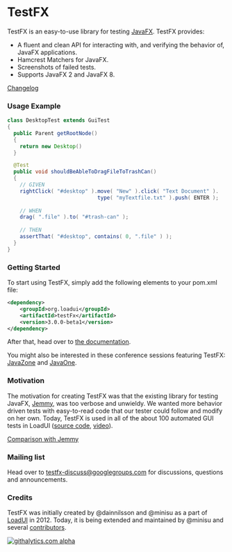 TestFX
======

TestFX is an easy-to-use library for testing [JavaFX](http://www.oracle.com/us/technologies/java/fx/overview/index.html). TestFX provides:

 - A fluent and clean API for interacting with, and verifying the behavior of, JavaFX applications.
 - Hamcrest Matchers for JavaFX.
 - Screenshots of failed tests.
 - Supports JavaFX 2 and JavaFX 8.

[Changelog](Changelog)

### Usage Example

```java
class DesktopTest extends GuiTest
{
  public Parent getRootNode()
  {
    return new Desktop()
  }

  @Test
  public void shouldBeAbleToDragFileToTrashCan()
  {
    // GIVEN
    rightClick( "#desktop" ).move( "New" ).click( "Text Document" ).
                             type( "myTextfile.txt" ).push( ENTER );
  
    // WHEN
    drag( ".file" ).to( "#trash-can" );
    
    // THEN
    assertThat( "#desktop", contains( 0, ".file" ) );
  }
}
```


### Getting Started
To start using TestFX, simply add the following elements to your pom.xml file:
```XML
<dependency>
    <groupId>org.loadui</groupId>
    <artifactId>testFx</artifactId>
    <version>3.0.0-beta1</version>
</dependency>
```

After that, head over to [the documentation][7].

You might also be interested in these conference sessions featuring TestFX: [JavaZone](http://jz13.java.no/presentation.html?id=89b56833) and [JavaOne][8].

### Motivation
The motivation for creating TestFX was that the existing library for testing JavaFX, [Jemmy][1], was
too verbose and unwieldy. We wanted more behavior driven tests with easy-to-read code that our tester could follow and modify on her own.
Today, TestFX is used in all of the about 100 automated GUI tests in LoadUI ([source code][9], [video][10]).

[Comparison with Jemmy][4]

### Mailing list
Head over to [testfx-discuss@googlegroups.com](https://groups.google.com/d/forum/testfx-discuss) for discussions, questions and announcements. 

### Credits
TestFX was initially created by @dainnilsson and @minisu as a part of [LoadUI][2] in 2012. Today, it is being extended
and maintained by @minisu and several [contributors][5].

[1]: https://jemmy.java.net/              "Jemmy website"
[2]: https://github.com/SmartBear/loadui  "LoadUI project at Github"
[3]: http://www.oracle.com/technetwork/java/javafx/overview/index.html "JavaFX website"
[4]: https://github.com/SmartBear/TestFX/wiki/Comparison-with-Jemmy "Comparison with Jemmy"
[5]: https://github.com/SmartBear/TestFX/graphs/contributors "Contributors of LoadUI"
[6]: https://github.com/guigarage/MarvinFX "MarvinFX's project page on Github"
[7]: https://github.com/SmartBear/TestFX/wiki/Documentation "Documentation"
[8]: https://oracleus.activeevents.com/2013/connect/sessionDetail.ww?SESSION_ID=2670 "Ten Man-Years of JavaFX: Real-World Project Experiences [CON2670]"
[9]: https://github.com/SmartBear/loadui/tree/master/loadui-project/loadui-fx-interface/src/test/java/com/eviware/loadui/ui/fx "GUI tests in LoadUI"
[10]: http://youtu.be/fgD8fBn1cYw "Video of the LoadUI TestFX test suite"

[![githalytics.com alpha](https://cruel-carlota.pagodabox.com/c241040fcacf2493960ad0a2a2e5cec2 "githalytics.com")](http://githalytics.com/SmartBear/TestFX)
